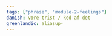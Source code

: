 ```yaml
---
tags: ["phrase", "module-2-feelings"]
danish: være trist / ked af det
greenlandic: aliasup-
---
```

